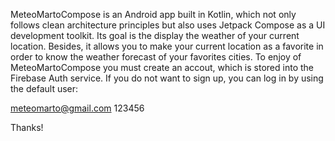 MeteoMartoCompose is an Android app built in Kotlin, which not only follows clean architecture principles but also uses Jetpack Compose as a UI development toolkit.
Its goal is the display the weather of your current location. Besides, it allows you to make your current location as a favorite in order to know the weather forecast of your favorites cities.
To enjoy of MeteoMartoCompose you must create an accout, which is stored into the Firebase Auth service. If you do not want to sign up, you can log in by using the default user:

meteomarto@gmail.com
123456

Thanks!
